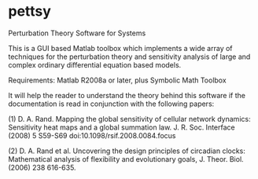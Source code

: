# pettsy
Perturbation Theory Software for Systems

This is a GUI based Matlab toolbox which implements a wide array of techniques for the perturbation theory and sensitivity analysis of large and complex ordinary differential equation based models.

Requirements: Matlab R2008a or later, plus Symbolic Math Toolbox

It will help the reader to understand the theory behind this software if the documentation is read in conjunction with the following papers:

(1) D. A. Rand. Mapping the global sensitivity of cellular network dynamics: Sensitivity heat
maps and a global summation law. J. R. Soc. Interface (2008) 5 S59-S69
doi:10.1098/rsif.2008.0084.focus

(2) D. A. Rand et al. Uncovering the design principles of circadian clocks: Mathematical
analysis of flexibility and evolutionary goals, J. Theor. Biol. (2006) 238 616-635.
